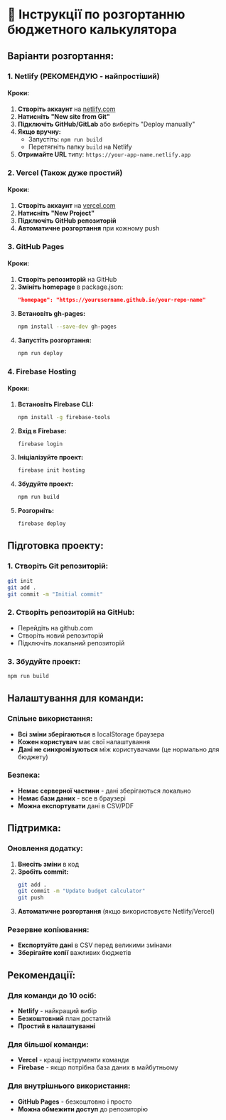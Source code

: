 # 🚀 Інструкції по розгортанню бюджетного калькулятора

## Варіанти розгортання:

### 1. Netlify (РЕКОМЕНДУЮ - найпростіший)

#### Кроки:
1. **Створіть аккаунт** на [netlify.com](https://netlify.com)
2. **Натисніть "New site from Git"**
3. **Підключіть GitHub/GitLab** або виберіть "Deploy manually"
4. **Якщо вручну:**
   - Запустіть: `npm run build`
   - Перетягніть папку `build` на Netlify
5. **Отримайте URL** типу: `https://your-app-name.netlify.app`

### 2. Vercel (Також дуже простий)

#### Кроки:
1. **Створіть аккаунт** на [vercel.com](https://vercel.com)
2. **Натисніть "New Project"**
3. **Підключіть GitHub репозиторій**
4. **Автоматичне розгортання** при кожному push

### 3. GitHub Pages

#### Кроки:
1. **Створіть репозиторій** на GitHub
2. **Змініть homepage** в package.json:
   ```json
   "homepage": "https://yourusername.github.io/your-repo-name"
   ```
3. **Встановіть gh-pages:**
   ```bash
   npm install --save-dev gh-pages
   ```
4. **Запустіть розгортання:**
   ```bash
   npm run deploy
   ```

### 4. Firebase Hosting

#### Кроки:
1. **Встановіть Firebase CLI:**
   ```bash
   npm install -g firebase-tools
   ```
2. **Вхід в Firebase:**
   ```bash
   firebase login
   ```
3. **Ініціалізуйте проект:**
   ```bash
   firebase init hosting
   ```
4. **Збудуйте проект:**
   ```bash
   npm run build
   ```
5. **Розгорніть:**
   ```bash
   firebase deploy
   ```

## Підготовка проекту:

### 1. Створіть Git репозиторій:
```bash
git init
git add .
git commit -m "Initial commit"
```

### 2. Створіть репозиторій на GitHub:
- Перейдіть на github.com
- Створіть новий репозиторій
- Підключіть локальний репозиторій

### 3. Збудуйте проект:
```bash
npm run build
```

## Налаштування для команди:

### Спільне використання:
- **Всі зміни зберігаються** в localStorage браузера
- **Кожен користувач** має свої налаштування
- **Дані не синхронізуються** між користувачами (це нормально для бюджету)

### Безпека:
- **Немає серверної частини** - дані зберігаються локально
- **Немає бази даних** - все в браузері
- **Можна експортувати** дані в CSV/PDF

## Підтримка:

### Оновлення додатку:
1. **Внесіть зміни** в код
2. **Зробіть commit:**
   ```bash
   git add .
   git commit -m "Update budget calculator"
   git push
   ```
3. **Автоматичне розгортання** (якщо використовуєте Netlify/Vercel)

### Резервне копіювання:
- **Експортуйте дані** в CSV перед великими змінами
- **Зберігайте копії** важливих бюджетів

## Рекомендації:

### Для команди до 10 осіб:
- **Netlify** - найкращий вибір
- **Безкоштовний** план достатній
- **Простий в налаштуванні**

### Для більшої команди:
- **Vercel** - кращі інструменти команди
- **Firebase** - якщо потрібна база даних в майбутньому

### Для внутрішнього використання:
- **GitHub Pages** - безкоштовно і просто
- **Можна обмежити доступ** до репозиторію 